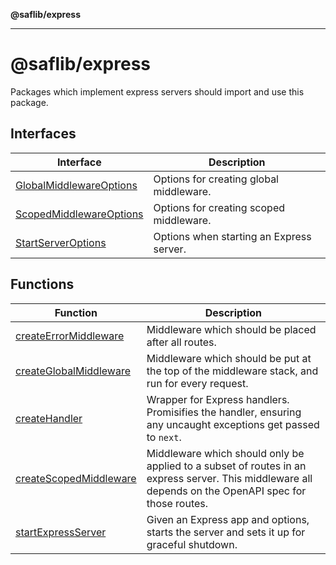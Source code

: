 **@saflib/express**

***

# @saflib/express

Packages which implement express servers should import and use this package.

## Interfaces

| Interface | Description |
| ------ | ------ |
| [GlobalMiddlewareOptions](interfaces/GlobalMiddlewareOptions.md) | Options for creating global middleware. |
| [ScopedMiddlewareOptions](interfaces/ScopedMiddlewareOptions.md) | Options for creating scoped middleware. |
| [StartServerOptions](interfaces/StartServerOptions.md) | Options when starting an Express server. |

## Functions

| Function | Description |
| ------ | ------ |
| [createErrorMiddleware](functions/createErrorMiddleware.md) | Middleware which should be placed after all routes. |
| [createGlobalMiddleware](functions/createGlobalMiddleware.md) | Middleware which should be put at the top of the middleware stack, and run for every request. |
| [createHandler](functions/createHandler.md) | Wrapper for Express handlers. Promisifies the handler, ensuring any uncaught exceptions get passed to `next`. |
| [createScopedMiddleware](functions/createScopedMiddleware.md) | Middleware which should only be applied to a subset of routes in an express server. This middleware all depends on the OpenAPI spec for those routes. |
| [startExpressServer](functions/startExpressServer.md) | Given an Express app and options, starts the server and sets it up for graceful shutdown. |
